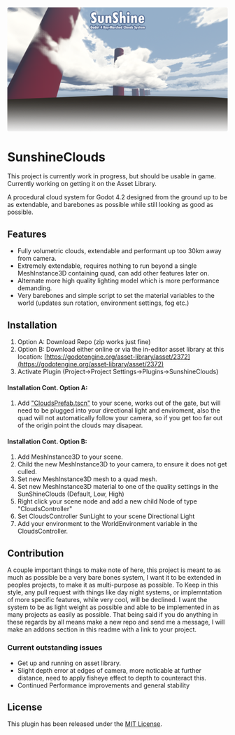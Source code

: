 <img src="https://github.com/Bonkahe/SunshineClouds/blob/main/GithubStuff/ProcCloudsGithubLogo.png">

# SunshineClouds
This project is currently work in progress, but should be usable in game.
Currently working on getting it on the Asset Library.

A procedural cloud system for Godot 4.2 designed from the ground up to be as extendable, and barebones as possible while still looking as good as possible.

## Features
* Fully volumetric clouds, extendable and performant up too 30km away from camera.
* Extremely extendable, requires nothing to run beyond a single MeshInstance3D containing quad, can add other features later on.
* Alternate more high quality lighting model which is more performance demanding.
* Very barebones and simple script to set the material variables to the world (updates sun rotation, environment settings, fog etc.)

## Installation

1. Option A: Download Repo (zip works just fine)
2. Option B: Download either online or via the in-editor asset library at this location: [https://godotengine.org/asset-library/asset/2372](https://godotengine.org/asset-library/asset/2372)
3. Activate Plugin (Project->Project Settings->Plugins->SunshineClouds)

#### Installation Cont. Option A:
1. Add ["CloudsPrefab.tscn"](https://github.com/Bonkahe/SunshineClouds/blob/main/addons/SunshineVolumetricClouds/CloudsPrefab.tscn) to your scene, works out of the gate, but will need to be plugged into your directional light and enviroment, also the quad will not automatically follow your camera, so if you get too far out of the origin point the clouds may disapear.

#### Installation Cont. Option B:
1. Add MeshInstance3D to your scene.
2. Child the new MeshInstance3D to your camera, to ensure it does not get culled.
3. Set new MeshInstance3D mesh to a quad mesh.
4. Set new MeshInstance3D material to one of the quality settings in the SunShineClouds (Default, Low, High)
5. Right click your scene node and add a new child Node of type "CloudsController"
6. Set CloudsController SunLight to your scene Directional Light
7. Add your environment to the WorldEnvironment variable in the CloudsController.

## Contribution
A couple important things to make note of here, this project is meant to as much as possible be a very bare bones system, I want it to be extended in peoples projects, to make it as multi-purpose as possible.
To Keep in this style, any pull request with things like day night systems, or implemntation of more specific features, while very cool, will be declined. I want the system to be as light weight as possible and able to be
implemented in as many projects as easily as possible.
That being said if you do anything in these regards by all means make a new repo and send me a message, I will make an addons section in this readme with a link to your project.

### Current outstanding issues
* Get up and running on asset library.
* Slight depth error at edges of camera, more noticable at further distance, need to apply fisheye effect to depth to counteract this.
* Continued Performance improvements and general stability


## License
This plugin has been released under the [MIT License](https://github.com/Bonkahe/SunshineClouds/blob/main/LICENSE).
